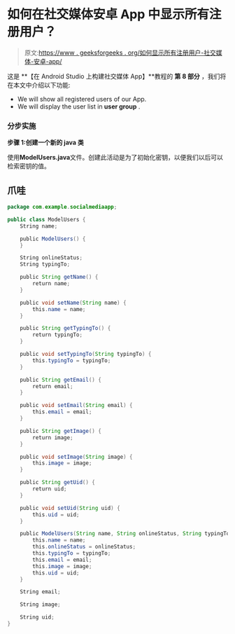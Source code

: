 # 如何在社交媒体安卓 App 中显示所有注册用户？

> 原文:[https://www . geeksforgeeks . org/如何显示所有注册用户-社交媒体-安卓-app/](https://www.geeksforgeeks.org/how-to-display-all-registered-users-in-social-media-android-app/)

这是 **【在 Android Studio 上构建社交媒体 App】**教程的 **第 8 部分** ，我们将在本文中介绍以下功能:

*   We will show all registered users of our App.
*   We will display the user list in **user group** .

### **分步实施**

**步骤 1:创建一个新的 java 类**

使用**ModelUsers.java**文件。创建此活动是为了初始化密钥，以便我们以后可以检索密钥的值。

## 爪哇

```java
package com.example.socialmediaapp;

public class ModelUsers {
    String name;

    public ModelUsers() {
    }

    String onlineStatus;
    String typingTo;

    public String getName() {
        return name;
    }

    public void setName(String name) {
        this.name = name;
    }

    public String getTypingTo() {
        return typingTo;
    }

    public void setTypingTo(String typingTo) {
        this.typingTo = typingTo;
    }

    public String getEmail() {
        return email;
    }

    public void setEmail(String email) {
        this.email = email;
    }

    public String getImage() {
        return image;
    }

    public void setImage(String image) {
        this.image = image;
    }

    public String getUid() {
        return uid;
    }

    public void setUid(String uid) {
        this.uid = uid;
    }

    public ModelUsers(String name, String onlineStatus, String typingTo, String email, String image, String uid) {
        this.name = name;
        this.onlineStatus = onlineStatus;
        this.typingTo = typingTo;
        this.email = email;
        this.image = image;
        this.uid = uid;
    }

    String email;

    String image;

    String uid;
}
```